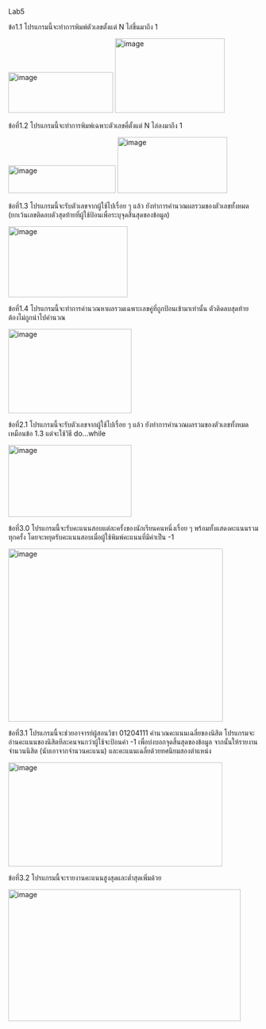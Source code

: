 Lab5

ข้อ1.1 โปรแกรมนี้จะทำการพิมพ์ตัวเลขตั้งแต่ N ไล่ขึ้นมาถึง 1

<img width="211" height="82" alt="image" src="https://github.com/user-attachments/assets/bed9802c-294b-4ea2-bb54-38157dc7d855" />
<img width="221" height="150" alt="image" src="https://github.com/user-attachments/assets/626a5b6a-c266-4d10-8e37-f8c449b0e869" />

ข้อที่1.2 โปรแกรมนี้จะทำการพิมพ์เฉพาะตัวเลขคี่ตั้งแต่ N ไล่ลงมาถึง 1

<img width="216" height="56" alt="image" src="https://github.com/user-attachments/assets/256534bc-aef5-441d-8c19-725d4934e19d" />
<img width="221" height="113" alt="image" src="https://github.com/user-attachments/assets/0b08ac1a-cb06-4106-8c5c-86a63fbcbfee" />

ข้อที่1.3 โปรแกรมนี้จะรับตัวเลขจากผู้ใช้ไปเรื่อย ๆ แล้ว ยังทำการคำนวณผลรวมของตัวเลขทั้งหมด (ยกเว้นเลขติดลบตัวสุดท้ายที่ผู้ใช้ป้อนเพื่อระบุจุดสิ้นสุดของข้อมูล)

<img width="240" height="143" alt="image" src="https://github.com/user-attachments/assets/6fba7ad7-37fa-4cc8-88c0-1bc043ac92c8" />

ข้อที่1.4 โปรแกรมนี้จะทำการคำนวณหาผลรวมเฉพาะเลขคู่ที่ถูกป้อนเข้ามาเท่านั้น ตัวติดลบสุดท้ายต้องไม่ถูกนำไปคำนวณ

<img width="248" height="170" alt="image" src="https://github.com/user-attachments/assets/48c9912a-290f-478b-b4e9-ca355c8d2938" />

ข้อที่2.1  โปรแกรมนี้จะรับตัวเลขจากผู้ใช้ไปเรื่อย ๆ แล้ว ยังทำการคำนวณผลรวมของตัวเลขทั้งหมด เหมือนข้อ 1.3 แต่จะใช้วิธี do...while

<img width="248" height="145" alt="image" src="https://github.com/user-attachments/assets/c364b6f9-e6d4-49f7-8159-d5a59111b407" />

ข้อที่3.0 โปรแกรมนี้จะรับคะแนนสอบแต่ละครั้งของนักเรียนคนหนึ่งเรื่อย ๆ พร้อมทั้งแสดงคะแนนรวมทุกครั้ง โดยจะหยุดรับคะแนนสอบเมื่อผู้ใช้พิมพ์คะแนนที่มีค่าเป็น -1

<img width="432" height="349" alt="image" src="https://github.com/user-attachments/assets/279db04b-53df-4a3b-b7d6-87dea31277d2" />

ข้อที่3.1 โปรแกรมนี้จะช่วยอาจารย์ผู้สอนวิชา 01204111 คำนวณคะแนนเฉลี่ยของนิสิต โปรแกรมจะอ่านคะแนนของนิสิตทีละคนจนกว่าผู้ใช้จะป้อนค่า -1 เพื่อบ่งบอกจุดสิ้นสุดของข้อมูล จากนั้นให้รายงานจำนวนนิสิต (นับเอาจากจำนวนคะแนน) และคะแนนเฉลี่ยด้วยทศนิยมสองตำแหน่ง

<img width="431" height="210" alt="image" src="https://github.com/user-attachments/assets/3f16425e-b7b1-462e-8e50-ee07b2b665fe" />

ข้อที่3.2 โปรแกรมนี้จะรายงานคะแนนสูงสุดและต่ำสุดเพิ่มด้วย

<img width="468" height="266" alt="image" src="https://github.com/user-attachments/assets/870aa667-52a1-4abf-8b45-5b7ffd725382" />
